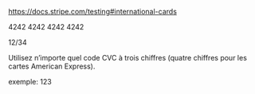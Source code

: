 https://docs.stripe.com/testing#international-cards

4242 4242 4242 4242

12/34

Utilisez n’importe quel code CVC à trois chiffres (quatre chiffres pour les cartes American Express).

exemple: 123